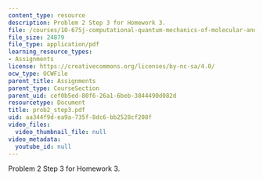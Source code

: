 ```yaml
---
content_type: resource
description: Problem 2 Step 3 for Homework 3.
file: /courses/10-675j-computational-quantum-mechanics-of-molecular-and-extended-systems-fall-2004/aa344f9dea9a735f8dc6bb2528cf208f_prob2_step3.pdf
file_size: 24879
file_type: application/pdf
learning_resource_types:
- Assignments
license: https://creativecommons.org/licenses/by-nc-sa/4.0/
ocw_type: OCWFile
parent_title: Assignments
parent_type: CourseSection
parent_uid: cef0b5ed-80f6-26a1-6beb-3844490d082d
resourcetype: Document
title: prob2_step3.pdf
uid: aa344f9d-ea9a-735f-8dc6-bb2528cf208f
video_files:
  video_thumbnail_file: null
video_metadata:
  youtube_id: null
---
```

Problem 2 Step 3 for Homework 3.